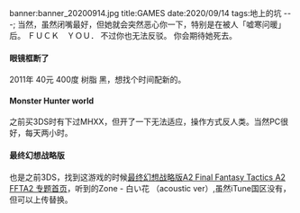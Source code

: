 banner:banner_20200914.jpg
title:GAMES
date:2020/09/14
tags:地上的坑
---;
当然，虽然闭嘴最好，但她就会突然恶心你一下，特别是在被人「嘘寒问暖」后。
ＦＵＣＫ　ＹＯＵ．
不过你也无法反驳。
你会期待她死去。

#### 眼镜框断了
2011年 40元 400度 树脂 黑，想找个时间配新的。
#### Monster Hunter world
之前买3DS时有下过MHXX，但开了一下无法适应，操作方式反人类。当然PC很好，每天两小时。
#### 最终幻想战略版
也是之前3DS，找到这游戏的时候[最终幻想战略版A2 Final Fantasy Tactics A2 FFTA2 专题首页](http://ffta2.ffsky.cn/)，听到的Zone - 白い花 （acoustic ver）,虽然iTune国区没有，但可以上传替换。


